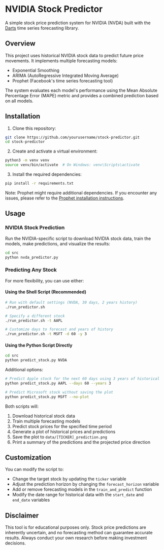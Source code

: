 # NVIDIA Stock Predictor

A simple stock price prediction system for NVIDIA (NVDA) built with the [Darts](https://github.com/unit8co/darts) time series forecasting library.

## Overview

This project uses historical NVIDIA stock data to predict future price movements. It implements multiple forecasting models:

- Exponential Smoothing
- ARIMA (AutoRegressive Integrated Moving Average)
- Prophet (Facebook's time series forecasting tool)

The system evaluates each model's performance using the Mean Absolute Percentage Error (MAPE) metric and provides a combined prediction based on all models.

## Installation

1. Clone this repository:
```bash
git clone https://github.com/yourusername/stock-predictor.git
cd stock-predictor
```

2. Create and activate a virtual environment:
```bash
python3 -m venv venv
source venv/bin/activate  # On Windows: venv\Scripts\activate
```

3. Install the required dependencies:
```bash
pip install -r requirements.txt
```

Note: Prophet might require additional dependencies. If you encounter any issues, please refer to the [Prophet installation instructions](https://facebook.github.io/prophet/docs/installation.html).

## Usage

### NVIDIA Stock Prediction

Run the NVIDIA-specific script to download NVIDIA stock data, train the models, make predictions, and visualize the results:

```bash
cd src
python nvda_predictor.py
```

### Predicting Any Stock

For more flexibility, you can use either:

#### Using the Shell Script (Recommended)

```bash
# Run with default settings (NVDA, 30 days, 2 years history)
./run_predictor.sh

# Specify a different stock
./run_predictor.sh -t AAPL

# Customize days to forecast and years of history
./run_predictor.sh -t MSFT -d 60 -y 3
```

#### Using the Python Script Directly

```bash
cd src
python predict_stock.py NVDA
```

Additional options:
```bash
# Predict Apple stock for the next 60 days using 3 years of historical data
python predict_stock.py AAPL --days 60 --years 3

# Predict Microsoft stock without saving the plot
python predict_stock.py MSFT --no-plot
```

Both scripts will:
1. Download historical stock data
2. Train multiple forecasting models
3. Predict stock prices for the specified time period
4. Generate a plot of historical prices and predictions
5. Save the plot to `data/[TICKER]_prediction.png`
6. Print a summary of the predictions and the projected price direction

## Customization

You can modify the script to:

- Change the target stock by updating the `ticker` variable
- Adjust the prediction horizon by changing the `forecast_horizon` variable
- Add or remove forecasting models in the `train_and_predict` function
- Modify the date range for historical data with the `start_date` and `end_date` variables

## Disclaimer

This tool is for educational purposes only. Stock price predictions are inherently uncertain, and no forecasting method can guarantee accurate results. Always conduct your own research before making investment decisions. 